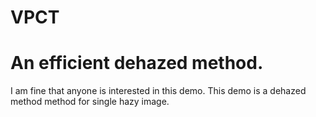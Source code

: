 # VPCT
# An efficient dehazed method. 
I am fine that anyone is interested in this demo.
This demo is a dehazed method method for single hazy image.
